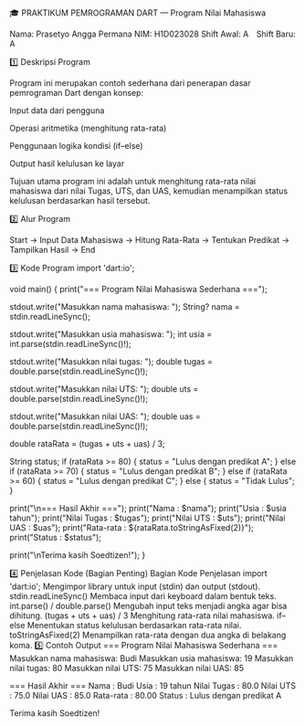 🎓 PRAKTIKUM PEMROGRAMAN DART — Program Nilai Mahasiswa

Nama: Prasetyo Angga Permana
NIM: H1D023028
Shift Awal: A Shift Baru: A

1️⃣ Deskripsi Program

Program ini merupakan contoh sederhana dari penerapan dasar pemrograman Dart dengan konsep:

Input data dari pengguna

Operasi aritmetika (menghitung rata-rata)

Penggunaan logika kondisi (if–else)

Output hasil kelulusan ke layar

Tujuan utama program ini adalah untuk menghitung rata-rata nilai mahasiswa dari nilai Tugas, UTS, dan UAS, kemudian menampilkan status kelulusan berdasarkan hasil tersebut.

2️⃣ Alur Program

Start → Input Data Mahasiswa → Hitung Rata-Rata → Tentukan Predikat → Tampilkan Hasil → End

3️⃣ Kode Program
import 'dart:io';

void main() {
  print("=== Program Nilai Mahasiswa Sederhana ===");

  stdout.write("Masukkan nama mahasiswa: ");
  String? nama = stdin.readLineSync();

  stdout.write("Masukkan usia mahasiswa: ");
  int usia = int.parse(stdin.readLineSync()!);

  stdout.write("Masukkan nilai tugas: ");
  double tugas = double.parse(stdin.readLineSync()!);

  stdout.write("Masukkan nilai UTS: ");
  double uts = double.parse(stdin.readLineSync()!);

  stdout.write("Masukkan nilai UAS: ");
  double uas = double.parse(stdin.readLineSync()!);

  double rataRata = (tugas + uts + uas) / 3;

  String status;
  if (rataRata >= 80) {
    status = "Lulus dengan predikat A";
  } else if (rataRata >= 70) {
    status = "Lulus dengan predikat B";
  } else if (rataRata >= 60) {
    status = "Lulus dengan predikat C";
  } else {
    status = "Tidak Lulus";
  }

  print("\n=== Hasil Akhir ===");
  print("Nama  : $nama");
  print("Usia  : $usia tahun");
  print("Nilai Tugas : $tugas");
  print("Nilai UTS   : $uts");
  print("Nilai UAS   : $uas");
  print("Rata-rata   : ${rataRata.toStringAsFixed(2)}");
  print("Status      : $status");

  print("\nTerima kasih Soedtizen!");
}

4️⃣ Penjelasan Kode (Bagian Penting)
Bagian Kode	Penjelasan
import 'dart:io';	Mengimpor library untuk input (stdin) dan output (stdout).
stdin.readLineSync()	Membaca input dari keyboard dalam bentuk teks.
int.parse() / double.parse()	Mengubah input teks menjadi angka agar bisa dihitung.
(tugas + uts + uas) / 3	Menghitung rata-rata nilai mahasiswa.
if–else	Menentukan status kelulusan berdasarkan rata-rata nilai.
toStringAsFixed(2)	Menampilkan rata-rata dengan dua angka di belakang koma.
5️⃣ Contoh Output
=== Program Nilai Mahasiswa Sederhana ===
Masukkan nama mahasiswa: Budi
Masukkan usia mahasiswa: 19
Masukkan nilai tugas: 80
Masukkan nilai UTS: 75
Masukkan nilai UAS: 85

=== Hasil Akhir ===
Nama  : Budi
Usia  : 19 tahun
Nilai Tugas : 80.0
Nilai UTS   : 75.0
Nilai UAS   : 85.0
Rata-rata   : 80.00
Status      : Lulus dengan predikat A

Terima kasih Soedtizen!
